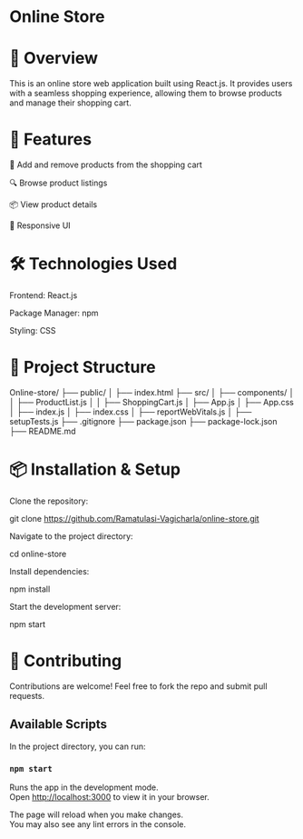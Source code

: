 
# Online Store

# 📌 Overview

This is an online store web application built using React.js. It provides users with a seamless shopping experience, allowing them to browse products and manage their shopping cart.

# 🚀 Features

🛒 Add and remove products from the shopping cart

🔍 Browse product listings

📦 View product details

🎨 Responsive UI

# 🛠️ Technologies Used

Frontend: React.js

Package Manager: npm

Styling: CSS

# 📂 Project Structure

Online-store/
├── public/
│   ├── index.html
├── src/
│   ├── components/
│   │   ├── ProductList.js
│   │   ├── ShoppingCart.js
│   ├── App.js
│   ├── App.css
│   ├── index.js
│   ├── index.css
│   ├── reportWebVitals.js
│   ├── setupTests.js
├── .gitignore
├── package.json
├── package-lock.json
├── README.md

# 📦 Installation & Setup

Clone the repository:

git clone https://github.com/Ramatulasi-Vagicharla/online-store.git

Navigate to the project directory:

cd online-store

Install dependencies:

npm install

Start the development server:

npm start

# 🤝 Contributing

Contributions are welcome! Feel free to fork the repo and submit pull requests.

## Available Scripts

In the project directory, you can run:

### `npm start`

Runs the app in the development mode.\
Open [http://localhost:3000](http://localhost:3000) to view it in your browser.

The page will reload when you make changes.\
You may also see any lint errors in the console.


